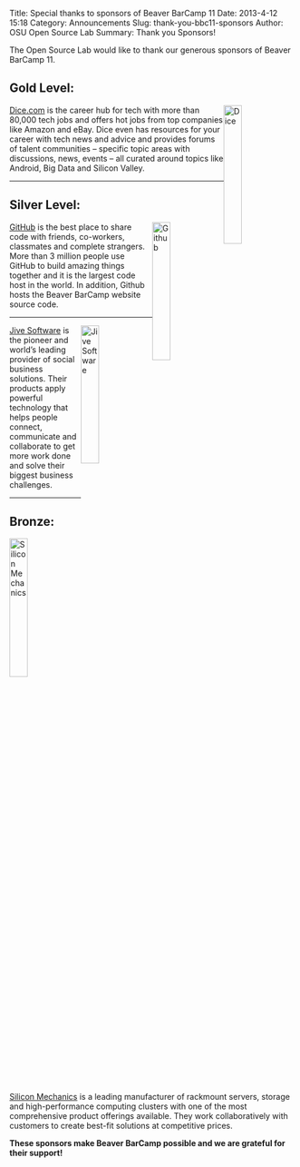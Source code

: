 Title: Special thanks to sponsors of Beaver BarCamp 11
Date: 2013-4-12 15:18
Category: Announcements
Slug: thank-you-bbc11-sponsors
Author: OSU Open Source Lab
Summary: Thank you Sponsors!

The Open Source Lab would like to thank our generous sponsors of Beaver BarCamp 11.

## Gold Level:

<img src="theme/img/dice-logo.png" alt="Dice" style="width:25%; float:right;">

[Dice.com][1] is the career hub for tech with more than 80,000 tech jobs and
offers hot jobs from top companies like Amazon and eBay.  Dice even has
resources for your career with tech news and advice and provides forums of
talent communities – specific topic areas with discussions, news, events – all
curated around topics like Android, Big Data and Silicon Valley.

---

## Silver Level:

<img src="theme/img/github-logo.png" alt="Github" style="width:25%; float:right;">

[GitHub][2] is the best place to share code with friends, co-workers,
classmates and complete strangers. More than 3 million people use GitHub to
build amazing things together and it is the largest code host in the world. In
addition, Github hosts the Beaver BarCamp website source code.

---

<img src="theme/img/jive-logo.png" alt="Jive Software" style="width:25%; float:right;">

[Jive Software][3] is the pioneer and world’s leading provider of social
business solutions. Their products apply powerful technology that helps people
connect, communicate and collaborate to get more work done and solve their
biggest business challenges.

---

## Bronze:

<img src="theme/img/silicon-mechanics-logo.gif" alt="Silicon Mechanics" style="width:25%; float:right;">

[Silicon Mechanics][4] is a leading manufacturer of rackmount servers, storage
and high-performance computing clusters with one of the most comprehensive
product offerings available. They work collaboratively with customers to create
best-fit solutions at competitive prices.

**These sponsors make Beaver BarCamp possible and we are grateful for their support!**

   [1]: http://www.dice.com/
   [2]: https://github.com
   [3]: http://www.jivesoftware.com/
   [4]: http://www.siliconmechanics.com/
